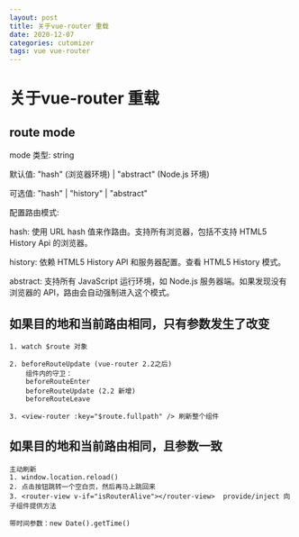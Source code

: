 ```yaml
---
layout: post
title: 关于vue-router 重载
date: 2020-12-07
categories: cutomizer
tags: vue vue-router
---
```

# 关于vue-router 重载
## route mode 
mode
类型: string

默认值: "hash" (浏览器环境) | "abstract" (Node.js 环境)

可选值: "hash" | "history" | "abstract"

配置路由模式:

hash: 使用 URL hash 值来作路由。支持所有浏览器，包括不支持 HTML5 History Api 的浏览器。

history: 依赖 HTML5 History API 和服务器配置。查看 HTML5 History 模式。

abstract: 支持所有 JavaScript 运行环境，如 Node.js 服务器端。如果发现没有浏览器的 API，路由会自动强制进入这个模式。

## 如果目的地和当前路由相同，只有参数发生了改变
```
1. watch $route 对象

2. beforeRouteUpdate (vue-router 2.2之后)
    组件内的守卫：
    beforeRouteEnter
    beforeRouteUpdate (2.2 新增)
    beforeRouteLeave

3. <view-router :key="$route.fullpath" /> 刷新整个组件 

```

## 如果目的地和当前路由相同，且参数一致
```
主动刷新
1. window.location.reload()
2. 点击按钮跳转一个空白页，然后再马上跳回来
3. <router-view v-if="isRouterAlive"></router-view>  provide/inject 向子组件提供方法

带时间参数：new Date().getTime()
```